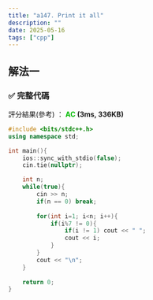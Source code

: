 ```yaml
---
title: "a147. Print it all"
description: ""
date: 2025-05-16
tags: ["cpp"]
--- 
```


## 解法一

### ✅ 完整代碼

評分結果(參考) ： **<font color="#00bb00">AC</font> (3ms, 336KB)**

```cpp
#include <bits/stdc++.h>
using namespace std;

int main(){
    ios::sync_with_stdio(false);
    cin.tie(nullptr);

    int n;
    while(true){
        cin >> n;
        if(n == 0) break;
        
        for(int i=1; i<n; i++){
            if(i%7 != 0){
                if(i != 1) cout << " "; 
                cout << i;
            } 
        }
        cout << "\n";
    }
    
    return 0;
}
```
